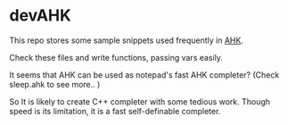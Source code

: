 # devAHK
This repo stores some sample snippets used frequently in [AHK](http://www.ahkscript.org/).
>
Check these files and write functions, passing vars easily.
>
It seems that AHK can be used as notepad's fast AHK completer? (Check sleep.ahk to see more.. )
>
So It is likely to create C++ completer with some tedious work. Though speed is its limitation, it is a fast self-definable completer.
